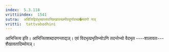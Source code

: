 ```yaml
---
index:  5.3.118
vrittiindex:  1541
sutra:  अबिजिद्विदभृच्छालावच्छिखावच्छमीवदूर्णावच्छ�मदणो यञ्
vritti:  tattvabodhini 
---
```


आभिजित्य इति। आभिजितशब्दादणन्ताद्यञ्। एवं विदभृत्प्रभृतिभ्योऽणि तदन्तेभ्यो वैदभृत ----शालावतः---शैखावतादिब्योयञ्।

